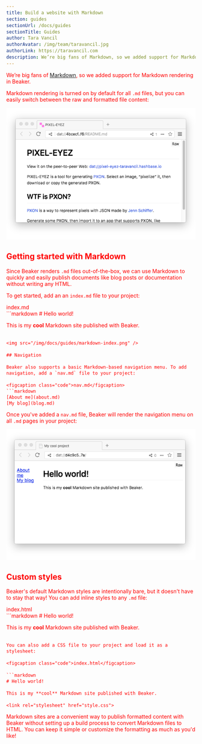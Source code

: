 ```yaml
---
title: Build a website with Markdown
section: guides
sectionUrl: /docs/guides
sectionTitle: Guides
author: Tara Vancil
authorAvatar: /img/team/taravancil.jpg
authorLink: https://taravancil.com
description: We’re big fans of Markdown, so we added support for Markdown rendering in Beaker. Markdown rendering is...
---
```


We’re big fans of [Markdown](https://daringfireball.net/projects/markdown/syntax), so we added support for Markdown rendering in Beaker.

Markdown rendering is turned on by default for all `.md` files, but you can easily switch between the raw and formatted file content:

<img src="/img/docs/guides/markdown-rendering.png" />

## Getting started with Markdown

Since Beaker renders `.md` files out-of-the-box, we can use Markdown to quickly and easily publish documents like blog posts or documentation without writing any HTML.

To get started, add an an `index.md` file to your project:

<figcaption class="code">index.md</figcaption>
```markdown
# Hello world!

This is my **cool** Markdown site published with Beaker.
```

<img src="/img/docs/guides/markdown-index.png" />

## Navigation

Beaker also supports a basic Markdown-based navigation menu. To add navigation, add a `nav.md` file to your project:

<figcaption class="code">nav.md</figcaption>
```markdown
[About me](about.md)
[My blog](blog.md)
```

Once you've added a `nav.md` file, Beaker will render the
navigation menu on all `.md` pages in your project:

<img src="/img/docs/guides/markdown-nav.png"/>

## Custom styles

Beaker's default Markdown styles are intentionally bare, but it doesn't have to stay that way! You can add inline styles to any `.md` file:

<figcaption class="code">index.html</figcaption>
```markdown
# Hello world!

This is my **cool** Markdown site published with Beaker.

<style>
  body {
    color: red;
  }
</style>
```

You can also add a CSS file to your project and load it as a stylesheet:

<figcaption class="code">index.html</figcaption>

```markdown
# Hello world!

This is my **cool** Markdown site published with Beaker.

<link rel="stylesheet" href="style.css">
```

Markdown sites are a convenient way to publish formatted content with Beaker
without setting up a build process to convert Markdown files to HTML. You can keep it simple or customize the formatting as much as you'd like!

